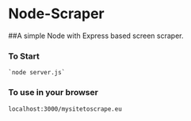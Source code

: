 # Node-Scraper
##A simple Node with Express based screen scraper.

### To Start
    `node server.js`
  
### To use in your browser
   `localhost:3000/mysitetoscrape.eu`
  
